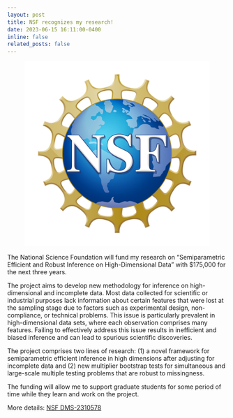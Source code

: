 ```yaml
---
layout: post
title: NSF recognizes my research!
date: 2023-06-15 16:11:00-0400
inline: false
related_posts: false
---
```

   <div class="news-post float-right">
                    <figure>
                        <picture>
                            <img src="/assets/img/NSF_Official_logo_High_Res_1200ppi-copy.png" class="img-fluid z-depth-1 rounded" width="auto" height="auto" alt="NSF_Official_logo_High_Res_1200ppi-copy.png" onerror="this.onerror=null; $('.responsive-img-srcset').remove();">
                        </picture>
                    </figure>
                </div>

<p> The National Science Foundation will fund my research on “Semiparametric Efficient and Robust Inference on High-Dimensional Data” with $175,000 for the next three years.
</p>
<p>
The project aims to develop new methodology for inference on high-dimensional and incomplete data. Most data collected for scientific or industrial purposes lack information                      about certain features that were lost at the sampling stage due to factors such as experimental design, non-compliance, or technical problems. This issue is particularly                          prevalent in high-dimensional data sets, where each observation comprises many features. Failing to effectively address this issue results in inefficient and biased inference                     and can lead to spurious scientific discoveries.
</p>
<p>
The project comprises two lines of research: (1) a novel framework for semiparametric efficient inference in high dimensions after adjusting for incomplete data and (2) new                       multiplier bootstrap tests for simultaneous and large-scale multiple testing problems that are robust to missingness.
</p>
<p>               
The funding will allow me to support graduate students for some period of time while they learn and work on the project.
</p>
<p>
More details: <a href="https://www.nsf.gov/awardsearch/showAward?AWD_ID=2310578&HistoricalAwards=false">NSF DMS-2310578</a>
</p>
